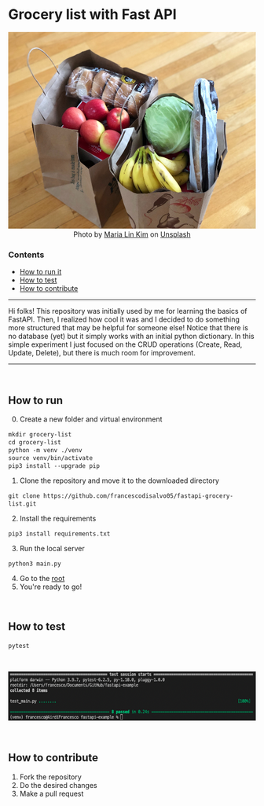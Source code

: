 # Grocery list with Fast API

<p align="center">
  <img src="https://github.com/francescodisalvo05/fastapi-grocery-list/blob/main/images/wallpaper.jpg" height="400px"/> <br />
  Photo by <a href="https://unsplash.com/@mrsmaria?utm_source=unsplash&utm_medium=referral&utm_content=creditCopyText">Maria Lin Kim</a> on <a href="https://unsplash.com/s/photos/grocery-list?utm_source=unsplash&utm_medium=referral&utm_content=creditCopyText">Unsplash</a>
</p>

### Contents
- [How to run it](#howtorun)
- [How to test](#test)
- [How to contribute](#howtocontribute)

------------------------

<a name="description"/>

Hi folks! This repository was initially used by me for learning the basics of FastAPI. Then, I realized how cool it was and I decided to do something more structured that may be helpful for someone else! Notice that there is no database (yet) but it simply works with an initial python dictionary. In this simple experiment I just focused on the CRUD operations (Create, Read, Update, Delete), but there is much room for improvement. 

___________________
<br />

<a name="howtorun"/>

## How to run
0. Create a new folder and virtual environment
```
mkdir grocery-list
cd grocery-list
python -m venv ./venv
source venv/bin/activate
pip3 install --upgrade pip
```
1. Clone the repository and move it to the downloaded directory
```
git clone https://github.com/francescodisalvo05/fastapi-grocery-list.git
```
2. Install the requirements
```
pip3 install requirements.txt
```

3. Run the local server
```
python3 main.py
```

4. Go to the [root](http://localhost:8000")
5. You're ready to go! 

<br />

<a name="test"/>

## How to test
```
pytest
```

<br />
<p align="center">
  <img src="https://github.com/francescodisalvo05/fastapi-grocery-list/blob/main/images/pytest.png" height="100px"/>
</p>

<br />

<a name="howtocontribute"/>

## How to contribute
1. Fork the repository
2. Do the desired changes
3. Make a pull request


